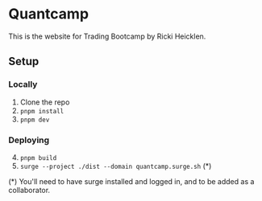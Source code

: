 # Quantcamp 

This is the website for Trading Bootcamp by Ricki Heicklen.

## Setup

### Locally

1. Clone the repo
2. `pnpm install`
3. `pnpm dev`

### Deploying

4. `pnpm build`
5. `surge --project ./dist --domain quantcamp.surge.sh` (*)

(*) You'll need to have surge installed and logged in, and to be added as a collaborator.